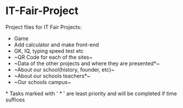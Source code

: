 # IT-Fair-Project
Project files for IT Fair
Projects:
- Game
- Add calculator and make front-end
- GK, IQ, typing speed test etc
- ~QR Code for each of the sites~
- ~Data of the other projects and where they are presented\*~
- ~About our school(history, founder, etc)~
- ~About our schools teachers\*~
- ~Our schools campus~

\* Tasks marked with ' \* ' are least priority and will be completed if time suffices
